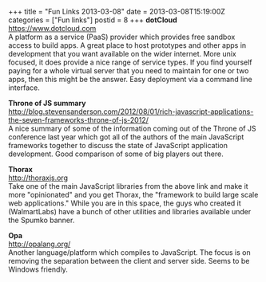 +++
title = "Fun Links 2013-03-08"
date = 2013-03-08T15:19:00Z
categories = ["Fun links"]
postid = 8
+++
**dotCloud**  
https://www.dotcloud.com  
A platform as a service (PaaS) provider which provides free sandbox access to build apps. A great place to host prototypes and other apps in development that you want available on the wider internet. More unix focused, it does provide a nice range of service types. If you find yourself paying for a whole virtual server that you need to maintain for one or two apps, then this might be the answer. Easy deployment via a command line interface.

**Throne of JS summary**  
http://blog.stevensanderson.com/2012/08/01/rich-javascript-applications-the-seven-frameworks-throne-of-js-2012/  
A nice summary of some of the information coming out of the Throne of JS conference last year which got all of the authors of the main JavaScript frameworks together to discuss the state of JavaScript application development. Good comparison of some of big players out there.

**Thorax**  
http://thoraxjs.org  
Take one of the main JavaScript libraries from the above link and make it more "opinionated" and you get Thorax, the "framework to build large scale web applications." While you are in this space, the guys who created it (WalmartLabs) have a bunch of other utilities and libraries available under the Spumko banner.

**Opa**  
http://opalang.org/  
Another language/platform which compiles to JavaScript. The focus is on removing the separation between the client and server side. Seems to be Windows friendly.


